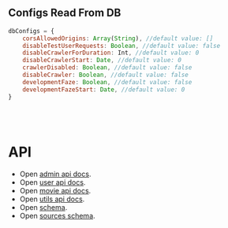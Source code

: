 ## Configs Read From DB


```javascript
dbConfigs = {
    corsAllowedOrigins: Array(String), //default value: []
    disableTestUserRequests: Boolean, //default value: false
    disableCrawlerForDuration: Int, //default value: 0
    disableCrawlerStart: Date, //default value: 0
    crawlerDisabled: Boolean, //default value: false
    disableCrawler: Boolean, //default value: false
    developmentFaze: Boolean, //default value: false
    developmentFazeStart: Date, //default value: 0
}
```



<br />
<br />

# API

- Open [admin api docs](API.ADMIN.README.md).
- Open [user api docs](API.USER.README.md).
- Open [movie api docs](API.MOVIES.README.md).
- Open [utils api docs](API.UTILS.README.md).
- Open [schema](SCHEMA.README.md).
- Open [sources schema](SOURCES.README.md).